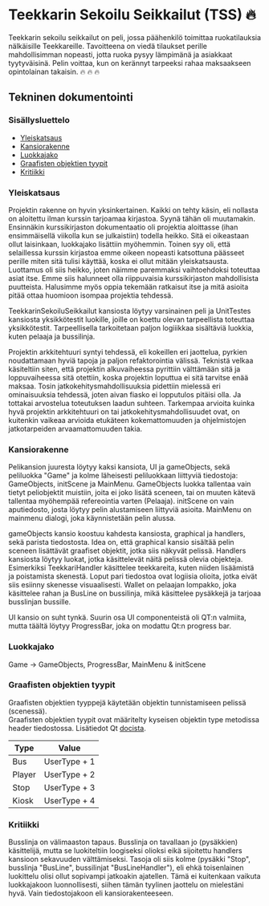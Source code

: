 # Teekkarin Sekoilu Seikkailut (TSS) 🔥

Teekkarin sekoilu seikkailut on peli, jossa päähenkilö toimittaa ruokatilauksia nälkäisille Teekkareille. Tavoitteena on viedä tilaukset perille mahdollisimman nopeasti, jotta ruoka pysyy lämpimänä ja asiakkaat tyytyväisinä. Pelin voittaa, kun on kerännyt tarpeeksi rahaa maksaakseen opintolainan takaisin. 🔥 🔥 🔥

## Tekninen dokumentointi

### Sisällysluettelo

- [Yleiskatsaus](#yleiskatsaus)
- [Kansiorakenne](#kansiorakenne)
- [Luokkajako](#luokkajako)
- [Graafisten objektien tyypit](#graafisten-objektien-tyypit)
- [Kritiikki](#kritiikki)

### Yleiskatsaus

Projektin rakenne on hyvin yksinkertainen. Kaikki on tehty käsin, eli nollasta on aloitettu ilman kurssin tarjoamaa kirjastoa. Syynä tähän oli muutamakin. Ensinnäkin kurssikirjaston dokumentaatio oli projektia aloittasse (ihan ensimmäisellä viikolla kun se julkaistiin) todella heikko. Sitä ei oikeastaan ollut laisinkaan, luokkajako lisättiin myöhemmin. Toinen syy oli, että selaillessa kurssin kirjastoa emme oikeen nopeasti katsottuna päässeet perille miten sitä tulisi käyttää, koska ei ollut mitään yleiskatsausta. Luottamus oli siis heikko, joten näimme paremmaksi vaihtoehdoksi toteuttaa asiat itse. Emme siis halunneet olla riippuvaisia kurssikirjaston mahdollisista puutteista. Halusimme myös oppia tekemään ratkaisut itse ja mitä asioita pitää ottaa huomioon isompaa projektia tehdessä.

TeekkarinSekoiluSeikkailut kansiosta löytyy varsinainen peli ja UnitTestes kansiosta yksikkötestit luokille, joille on koettu olevan tarpeellista toteuttaa yksikkötestit. Tarpeellisella tarkoitetaan paljon logiiikkaa sisältäviä luokkia, kuten pelaaja ja bussilinja.

Projektin arkkitehtuuri syntyi tehdessä, eli kokeillen eri jaottelua, pyrkien noudattamaan hyviä tapoja ja paljon refaktorointia välissä. Teknistä velkaa käsiteltiin siten, että projektin alkuvaiheessa pyrittiin välttämään sitä ja loppuvaiheessa sitä otettiin, koska projektin loputtua ei sitä tarvitse enää maksaa. Tosin jatkokehitysmahdollisuuksia pidettiin mielessä eri ominaisuuksia tehdessä, joten aivan fiasko ei lopputulos pitäisi olla. Ja tottakai arvostelua toteutuksen laadun suhteen. Tarkempaa arvioita kuinka hyvä projektin arkkitehtuuri on tai jatkokehitysmahdollisuudet ovat, on kuitenkin vaikeaa arvioida etukäteen kokemattomuuden ja ohjelmistojen jatkotarpeiden arvaamattomuuden takia.

### Kansiorakenne

Pelikansion juuresta löytyy kaksi kansiota, UI ja gameObjects, sekä peliluokka "Game" ja kolme läheisesti peliluokkaan liittyviä tiedostoja: GameObjects, initScene ja MainMenu. GameObjects luokka tallentaa vain tietyt peliobjektit muistiin, joita ei joko lisätä sceneen, tai on muuten kätevä tallentaa myöhempää refereointia varten (Pelaaja). initScene on vain aputiedosto, josta löytyy pelin alustamiseen liittyviä asioita. MainMenu on mainmenu dialogi, joka käynnistetään pelin alussa.

gameObjects kansio koostuu kahdesta kansiosta, graphical ja handlers, sekä parista tiedostosta. Idea on, että graphical kansio sisältää pelin sceneen lisättävät graafiset objektit, jotka siis näkyvät pelissä. Handlers kansiosta löytyy luokat, jotka käsittelevät näitä pelissä olevia objekteja. Esimerkiksi TeekkariHandler käsittelee teekkareita, kuten niiden lisäämistä ja poistamista skenestä. Loput pari tiedostoa ovat logiisia olioita, jotka eivät siis esiinny skenesse visuaalisesti. Wallet on pelaajan lompakko, joka käsittelee rahan ja BusLine on bussilinja, mikä käsittelee pysäkkejä ja tarjoaa busslinjan bussille.

UI kansio on suht tynkä. Suurin osa UI componenteistä oli QT:n valmiita, mutta täältä löytyy ProgressBar, joka on modattu Qt:n progress bar.

### Luokkajako

Game -> GameObjects, ProgressBar, MainMenu & initScene




### Graafisten objektien tyypit

Graafisten objektien tyyppejä käytetään objektin tunnistamiseen pelissä (scenessä).  
Graafisten objektien tyypit ovat määritelty kyseisen objektin type metodissa header tiedostossa. Lisätiedot Qt [docista](https://doc.qt.io/qt-5/qgraphicsitem.html#type).

| Type              | Value         |
|-------------------|---------------|
| Bus               | UserType + 1  |
| Player            | UserType + 2  |
| Stop              | UserType + 3  |
| Kiosk             | UserType + 4  |

### Kritiikki

Busslinja on välimaaston tapaus. Busslinja on tavallaan jo (pysäkkien) käsittelijä, mutta se luokiteltiin loogiseksi olioksi eikä sijoitettu handlers kansioon sekavuuden välttämiseksi. Tasoja oli siis kolme (pysäkki "Stop", busslinja "BusLine", bussilinjat "BusLineHandler"), eli ehkä toisenlainen luokittelu olisi ollut sopivampi jatkoakin ajatellen. Tämä ei kuitenkaan vaikuta luokkajakoon luonnollisesti, siihen tämän tyylinen jaottelu on mielestäni hyvä. Vain tiedostojakoon eli kansiorakenteeseen.
